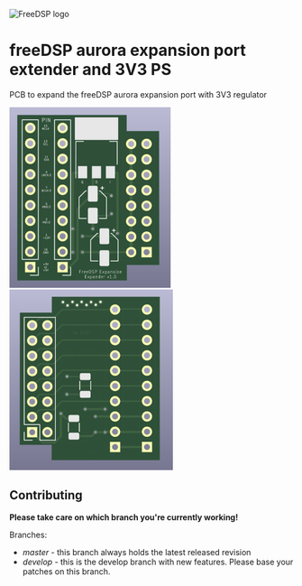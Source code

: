 ![FreeDSP logo](https://github.com/freeDSP/WIKI-AND-GENERAL-TOPICS/raw/master/LOGOs/freeDSP/freeDSP%20LOGO/freeDSP_LOGO.png)

# freeDSP aurora expansion port extender and 3V3 PS

PCB to expand the freeDSP aurora expansion port with 3V3 regulator

![PCB Top](Picture/freeDSP-aurora-expansion-port-extender-top_small.jpg)
![PCB Bottom](Picture/freeDSP-aurora-expansion-port-extender-bottom_small.jpg)

## Contributing

**Please take care on which branch you're currently working!**

Branches:

- *master* - this branch always holds the latest released revision
- *develop* - this is the develop branch with new features. Please base your patches on this branch.

